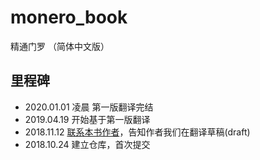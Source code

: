 # monero_book
精通门罗 （简体中文版）

## 里程碑

- 2020.01.01 凌晨   第一版翻译完结
- 2019.04.19           开始基于第一版翻译
- 2018.11.12           [联系本书作者](https://github.com/monerobook/monerobook/issues/56)，告知作者我们在翻译草稿(draft)
- 2018.10.24           建立仓库，首次提交

